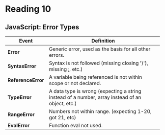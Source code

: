 # Reading 10

## JavaScript: Error Types
| Event  | Definition  |
|---|---|
| **Error**  |  Generic error, used as the basis for all other errors. |
| **SyntaxError**  |  Syntax is not followed (missing closing ')'), missing ;, etc.)  |
| **ReferenceError**  |  A variable being referenced is not within scope or not declared.  |
| **TypeError**  |  A data type is wrong (expecting a string instead of a number, array instead of an object, etc.)  |
| **RangeError**  |  Numbers not within range. (expecting 1-20, got 21, etc) |
| **EvalError**  |  Function eval not used. |
